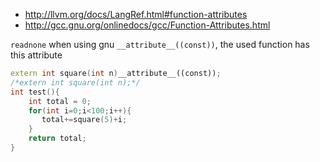 - http://llvm.org/docs/LangRef.html#function-attributes
- http://gcc.gnu.org/onlinedocs/gcc/Function-Attributes.html

`readnone` when using gnu `__attribute__((const))`, the used function has this attribute

```cpp
extern int square(int n)__attribute__((const));
/*extern int square(int n);*/
int test(){
    int total = 0;
    for(int i=0;i<100;i++){
       total+=square(5)+i; 
    }
    return total;
}
```
